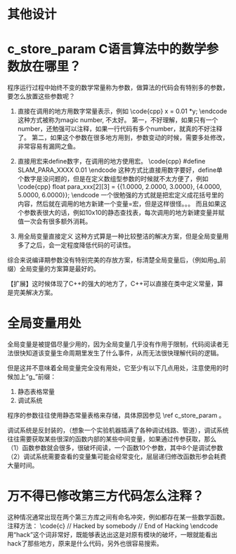 其他设计
======

# c_store_param C语言算法中的数学参数放在哪里？
程序运行过程中始终不变的数学常量称为参数，做算法的代码会有特别多的参数，要怎么放置这些参数呢？

1. 直接在调用的地方用数字常量表示，例如
\code{cpp}
x = 0.01 *y;
\endcode
这种方式被称为magic number, 不太好。
第一，不好理解，如果只有一个number，还勉强可以注释，如果一行代码有多个number，就真的不好注释了。
第二，如果这个参数在很多地方用到，参数变动的时候，需要多处修改，非常容易有漏网之鱼。

2. 直接用宏来define数字，在调用的地方使用宏。
\code{cpp}
#define SLAM_PARA_XXXX 0.01
\endcode
这种方式比直接用数字要好，define单个数字是没问题的，但是在定义数组型参数的时候就不太方便了，例如
\code{cpp}
float para_xxx[2][3] = {{1.0000, 2.0000, 3.0000},
                        {4.0000, 5.0000, 6.0000}};
\endcode
一个很勉强的方式就是把宏定义成花括号里的内容，然后就在调用的地方新建一个变量=宏，但是这样很怪。。。
而且如果这个参数表很大的话，例如10x10的静态查找表，每次调用的地方新建变量并赋值一次会有很多额外消耗。

3. 用全局变量直接定义
这种方式算是一种比较整洁的解决方案，但是全局变量用多了之后，会一定程度降低代码的可读性。

综合来说编译期参数没有特别完美的存放方案，标清楚全局变量后，（例如用g_前缀）全局变量的方案算是最好的。

【扩展】这时候体现了C++的强大的地方了，C++可以直接在类中定义常量，算是完美解决方案。


# 全局变量用处

全局变量是被提倡尽量少用的，因为全局变量几乎没有作用于限制，代码阅读者无法很快知道该变量生命周期里发生了什么事件，从而无法很快理解代码的逻辑。

但是这并不意味着全局变量完全没有用处，它至少有以下几点用处，注意使用的时候加上“g_”前缀：

1. 静态表格常量
2. 调试系统

程序的参数往往使用静态常量表格来存储，具体原因参见 \ref c_store_param 。

调试系统是反封装的，（想象一个实验机器插满了各种调试线路、管道），调试系统往往需要获取某些很深的函数内部的某些中间变量，如果通过传参获取，那么
（1）函数参数就会很多，很破坏阅读，一个函数10个参数，其中8个是调试参数
（2）调试系统需要查看的变量集可能会经常变化，层层递归修改函数形参会耗费大量时间。


# 万不得已修改第三方代码怎么注释？
这种情况通常出现在两个第三方库之间有命名冲突，例如都存在某一些数学函数。
注释方法：
\code{c}
// Hacked by somebody
// End of Hacking
\endcode
用“hack”这个词非常好，既能够表达出这是对原有模块的破坏，一眼就能看出hack了那些地方，原来是什么代码，另外也很容易搜索。
